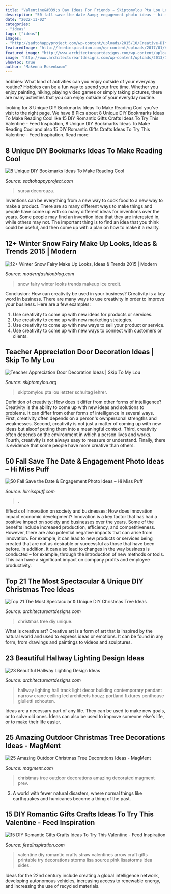```yaml
---
title: "Valentine&#039;s Day Ideas For Friends ~ Skiptomylou Pta Lou Letzter Schultag Lehrer"
description: "50 fall save the date &amp; engagement photo ideas – hi miss puff"
date: "2022-11-02"
categories:
- "ideas"
tags: ["ideas"]
images:
- "http://sadtohappyproject.com/wp-content/uploads/2015/10/Creative-DIY-Bookmarks-Ideas2323-300x450.jpg"
featuredImage: "http://feedinspiration.com/wp-content/uploads/2017/01/Valentine-DIY-Craft-Ideas.jpg"
featured_image: "http://www.architectureartdesigns.com/wp-content/uploads/2013/12/1837.jpg"
image: "http://www.architectureartdesigns.com/wp-content/uploads/2013/12/1837.jpg"
ShowToc: true
author: "Makenna Rosenbaum"
---
```



hobbies: What kind of activities can you enjoy outside of your everyday routine?
Hobbies can be a fun way to spend your free time. Whether you enjoy painting, hiking, playing video games or simply taking pictures, there are many activities that you can enjoy outside of your everyday routine.

	

		
looking for 8 Unique DIY Bookmarks Ideas To Make Reading Cool you've visit to the right page. We have 8 Pics about 8 Unique DIY Bookmarks Ideas To Make Reading Cool like 15 DIY Romantic Gifts Crafts Ideas To Try This Valentine - Feed Inspiration, 8 Unique DIY Bookmarks Ideas To Make Reading Cool and also 15 DIY Romantic Gifts Crafts Ideas To Try This Valentine - Feed Inspiration. Read more:
		
    
## 8 Unique DIY Bookmarks Ideas To Make Reading Cool

<img loading=lazy src="http://sadtohappyproject.com/wp-content/uploads/2015/10/Creative-DIY-Bookmarks-Ideas2323-300x450.jpg" onerror="this.onerror=null;this.src='https://tse4.mm.bing.net/th?id=OIP.QUozTaIDxS4qglUgMywGxwAAAA&amp;pid=15.1';" alt="8 Unique DIY Bookmarks Ideas To Make Reading Cool">

_Source: sadtohappyproject.com_

>sursa decoreaza. 

	

Inventions can be everything from a new way to cook food to a new way to make a product. There are so many different ways to make things and people have come up with so many different ideas for inventions over the years. Some people may find an invention idea that they are interested in, while others may not. The important thing is to find an idea that you think could be useful, and then come up with a plan on how to make it a reality.

    
## 12+ Winter Snow Fairy Make Up Looks, Ideas &amp; Trends 2015 | Modern

<img loading=lazy src="http://modernfashionblog.com/wp-content/uploads/2015/01/12-Winter-Snow-Fairy-Make-Up-Looks-Ideas-Trends-2015-11.jpg" onerror="this.onerror=null;this.src='https://tse4.mm.bing.net/th?id=OIP.DP63w0EI2fpjzSmv_JJRhwHaLG&amp;pid=15.1';" alt="12+ Winter Snow Fairy Make Up Looks, Ideas &amp; Trends 2015 | Modern">

_Source: modernfashionblog.com_

>snow fairy winter looks trends makeup ice credit. 

	

Conclusion: How can creativity be used in your business?
Creativity is a key word in business. There are many ways to use creativity in order to improve your business. Here are a few examples:
1. Use creativity to come up with new ideas for products or services.
2. Use creativity to come up with new marketing strategies.
3. Use creativity to come up with new ways to sell your product or service.
4. Use creativity to come up with new ways to connect with customers or clients.

    
## Teacher Appreciation Door Decoration Ideas | Skip To My Lou

<img loading=lazy src="https://www.skiptomylou.org/wp-content/uploads/2010/04/TeacherDoor-superstar-1.jpg" onerror="this.onerror=null;this.src='https://tse1.mm.bing.net/th?id=OIP.cYkg-tU2Kjc2ahS02dihHwAAAA&amp;pid=15.1';" alt="Teacher Appreciation Door Decoration Ideas | Skip To My Lou">

_Source: skiptomylou.org_

>skiptomylou pta lou letzter schultag lehrer. 

	

Definition of creativity: How does it differ from other forms of intelligence?
Creativity is the ability to come up with new ideas and solutions to problems. It can differ from other forms of intelligence in several ways. First, creativity often depends on a person's ownpersonal strengths and weaknesses. Second, creativity is not just a matter of coming up with new ideas but alsoof putting them into a meaningful context. Third, creativity often depends on the environment in which a person lives and works. Fourth, creativity is not always easy to measure or understand. Finally, there is evidence that some people have more creative than others.

    
## 50 Fall Save The Date &amp; Engagement Photo Ideas – Hi Miss Puff

<img loading=lazy src="https://www.himisspuff.com/wp-content/uploads/2016/08/Fall-Engagement-Photo-Save-The-Date-Ideas-3.jpg" onerror="this.onerror=null;this.src='https://tse3.mm.bing.net/th?id=OIP.LqJHCdDDo5TKXQiUzbwlugHaLH&amp;pid=15.1';" alt="50 Fall Save the Date &amp; Engagement Photo Ideas – Hi Miss Puff">

_Source: himisspuff.com_

>. 

	

Effects of innovation on society and businesses: How does innovation impact economic development?
Innovation is a key factor that has had a positive impact on society and businesses over the years. Some of the benefits include increased production, efficiency, and competitiveness. However, there are also potential negative impacts that can arise from innovation. For example, it can lead to new products or services being created that are not as desirable or successful as those that have been before. In addition, it can also lead to changes in the way business is conducted – for example, through the introduction of new methods or tools. This can have a significant impact on company profits and employee productivity.

    
## Top 21 The Most Spectacular &amp; Unique DIY Christmas Tree Ideas

<img loading=lazy src="https://www.architectureartdesigns.com/wp-content/uploads/2014/11/1105.jpg" onerror="this.onerror=null;this.src='https://tse1.mm.bing.net/th?id=OIP.bdrbn_z6Uh6B4rcUA4Z37gHaLH&amp;pid=15.1';" alt="Top 21 The Most Spectacular &amp; Unique DIY Christmas Tree Ideas">

_Source: architectureartdesigns.com_

>christmas tree diy unique. 

	

What is creative art?
Creative art is a form of art that is inspired by the natural world and used to express ideas or emotions. It can be found in any form, from drawings and paintings to videos and sculptures.

    
## 23 Beautiful Hallway Lighting Design Ideas

<img loading=lazy src="http://www.architectureartdesigns.com/wp-content/uploads/2013/12/1837.jpg" onerror="this.onerror=null;this.src='https://tse3.mm.bing.net/th?id=OIP.WJqbEptuMYa5GNWuRo0N1wHaLV&amp;pid=15.1';" alt="23 Beautiful Hallway Lighting Design Ideas">

_Source: architectureartdesigns.com_

>hallway lighting hall track light decor building contemporary pendant narrow crane ceiling led architects houzz portland fixtures penthouse giulietti schouten. 

	

Ideas are a necessary part of any life. They can be used to make new goals, or to solve old ones. Ideas can also be used to improve someone else's life, or to make their life easier.

    
## 25 Amazing Outdoor Christmas Tree Decorations Ideas - MagMent

<img loading=lazy src="https://www.magment.com/wp-content/uploads/2016/10/Outdoor-Decorated-Christmas-Tree.jpg" onerror="this.onerror=null;this.src='https://tse4.mm.bing.net/th?id=OIP.gOoecwkreZmNGrYIb0UOxgHaLH&amp;pid=15.1';" alt="25 Amazing Outdoor Christmas Tree Decorations Ideas - MagMent">

_Source: magment.com_

>christmas tree outdoor decorations amazing decorated magment prev. 

	

3. A world with fewer natural disasters, where normal things like earthquakes and hurricanes become a thing of the past. 

    
## 15 DIY Romantic Gifts Crafts Ideas To Try This Valentine - Feed Inspiration

<img loading=lazy src="http://feedinspiration.com/wp-content/uploads/2017/01/Valentine-DIY-Craft-Ideas.jpg" onerror="this.onerror=null;this.src='https://tse2.mm.bing.net/th?id=OIP.k6PP5gbYo5T5RCu9W7Km-QHaLA&amp;pid=15.1';" alt="15 DIY Romantic Gifts Crafts Ideas To Try This Valentine - Feed Inspiration">

_Source: feedinspiration.com_

>valentine diy romantic crafts straw valentines arrow craft gifts printable try decorations storms lisa source pink lisastorms idea sides. 

	

Ideas for the 22nd century include creating a global intelligence network, developing autonomous vehicles, increasing access to renewable energy, and increasing the use of recycled materials.

